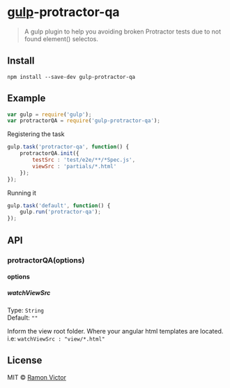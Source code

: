 # [gulp](http://gulpjs.com)-protractor-qa

> A gulp plugin to help you avoiding broken Protractor tests due to not found element() selectos.


## Install

```
npm install --save-dev gulp-protractor-qa
```


## Example

```js
var gulp = require('gulp');
var protractorQA = require('gulp-protractor-qa');
```

Registering the task
```js
gulp.task('protractor-qa', function() {
    protractorQA.init({
        testSrc : 'test/e2e/**/*Spec.js',
        viewSrc : 'partials/*.html'
    });
});
```

Running it
```js
gulp.task('default', function() {   
    gulp.run('protractor-qa');
});
```


## API

### protractorQA(options)

#### options

##### watchViewSrc

Type: `String`  
Default: `""`

Inform the view root folder. Where your angular html templates are located.
i.e: `watchViewSrc : "view/*.html"`


## License

MIT © [Ramon Victor](https://github.com/ramonvictor)
